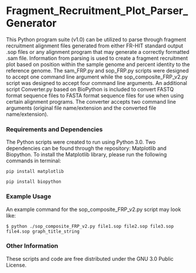 # Fragment_Recruitment_Plot_Parser_Generator
This Python program suite (v1.0) can be utilized to parse through fragment recruitment alignment files generated from either FR-HIT standard output .sop files or any alignment program that may generate a correctly formatted .sam file. Information from parsing is used to create a fragment recruitment plot based on position within the sample genome and percent identity to the reference genome. The sam_FRP.py and sop_FRP.py scripts were designed to accept one command line argument while the sop_composite_FRP_v2.py script was designed to accept four command line arguments. An additional script Converter.py based on BioPython is included to convert FASTQ format sequence files to FASTA format sequence files for use when using certain alignment programs. The converter accepts two command line arguments (original file name/extension and the converted file name/extension).

### Requirements and Dependencies
The Python scripts were created to run using Python 3.0. Two dependencies can be found through the repository: Matplotlib and Biopython. To install the Matplotlib library, please run the following commands in terminal:

`pip install matplotlib`

`pip install biopython`

### Example Usage

An example command for the sop_composite_FRP_v2.py script may look like:

`$ python ./sop_composite_FRP_v2.py file1.sop file2.sop file3.sop file4.sop graph_title_string`

### Other Information

These scripts and code are free distributed under the GNU 3.0 Public License.
